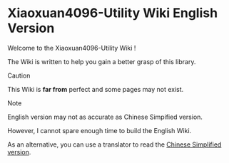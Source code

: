 # Xiaoxuan4096-Utility Wiki English Version 
Welcome to the Xiaoxuan4096-Utility Wiki !

The Wiki is written to help you gain a better grasp of this library.

> [!CAUTION] 
> This Wiki is **far from** perfect and some pages may not exist.

> [!NOTE]
> English version may not as accurate as Chinese Simpified version.

However, I cannot spare enough time to build the English Wiki.

As an alternative, you can use a translator to read the [Chinese Simplified version](../zh-cn/简体中文版-Wiki-导航.md).
